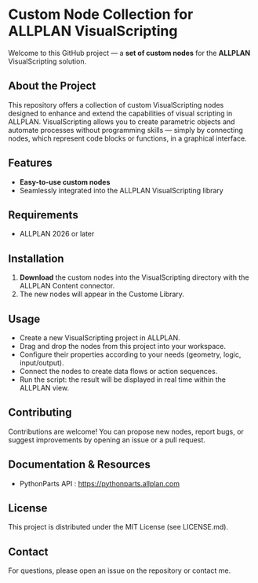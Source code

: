 # Custom Node Collection for ALLPLAN VisualScripting

Welcome to this GitHub project — a **set of custom nodes** for the **ALLPLAN** VisualScripting solution.

## About the Project

This repository offers a collection of custom VisualScripting nodes designed to enhance and extend the capabilities of visual scripting in ALLPLAN. VisualScripting allows you to create parametric objects and automate processes without programming skills — simply by connecting nodes, which represent code blocks or functions, in a graphical interface.

## Features

- **Easy-to-use custom nodes**
- Seamlessly integrated into the ALLPLAN VisualScripting library

## Requirements

- ALLPLAN 2026 or later

## Installation

1. **Download** the custom nodes into the VisualScripting directory with the ALLPLAN Content connector.
2. The new nodes will appear in the Custome Library.

## Usage

- Create a new VisualScripting project in ALLPLAN.
- Drag and drop the nodes from this project into your workspace.
- Configure their properties according to your needs (geometry, logic, input/output).
- Connect the nodes to create data flows or action sequences.
- Run the script: the result will be displayed in real time within the ALLPLAN view.

## Contributing

Contributions are welcome! You can propose new nodes, report bugs, or suggest improvements by opening an issue or a pull request.

## Documentation & Resources

- PythonParts API : https://pythonparts.allplan.com

## License

This project is distributed under the MIT License (see LICENSE.md).

## Contact

For questions, please open an issue on the repository or contact me.
